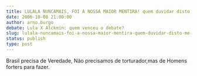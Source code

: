 ```yaml
---
title: LULALA NUNCAMAIS, FOI A NOSSA MAIOR MENTIRA! quem duvidar disto me prove.
date: 2006-10-08 21:00:00
author: arno.burgo
debate: Lula X Alckmin: quem venceu o debate?
slug: lulala-nuncamais-foi-a-nossa-maior-mentira-quem-duvidar-disto-me-prove
status: publish 
type: post
---
```


Brasil precisa de Veredade, Não precisamos de torturador,mas de Homens forters para fazer.


